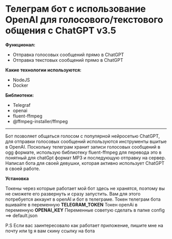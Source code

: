 # Телеграм бот с использование OpenAI для голосового/текстового общения с ChatGPT v3.5

**Функционал:**

- Отправка голосовых сообщений прямо в ChatGPT
- Отправка текстовых сообщений прямо в ChatGPT

**Какие технологии используются:**

- NodeJS
- Docker

**Библиотеки:**

- Telegraf
- openai
- fluent-ffmpeg
- @ffmpeg-installer/ffmpeg

---

Бот позволяет общаться голосом с популярной нейросетью ChatGPT, для отправки голосовых сообщений используются инструменты вшитые в OpenAI.
Поскольку телеграм хранит записи голосовых сообщений в ogg формате, использую библиотеку fluent-ffmpeg для перевода это в понятный для chatGpt формат MP3 и последующую отправку на сервер.
Написал бота для своей девушки, которая активно использует ChatGPT в своей работе.

**Установка**

Токены через которые работает мой бот здесь не хранятся, поэтому вы не сможете его развернуть и сразу запустить.
Вам для этого потребуется аккаунт в openAI и бот в телеграме.
Токен телеграм бота вшивайте в переменную **TELEGRAM_TOKEN**
Токен openAi в переменную **OPENAI_KEY**
Переменные советую сделать в папке config ==> default.json

P.S Если вас заинтересовало как работает приложение, пишите мне на почту или tg я вам скину ссылку на бота
